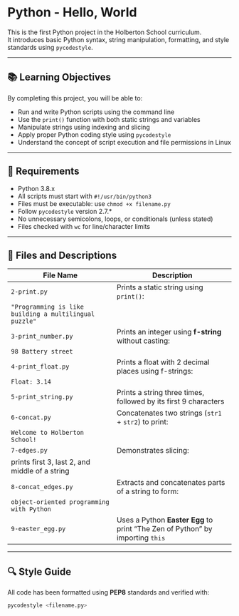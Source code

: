 # Python - Hello, World

This is the first Python project in the Holberton School curriculum.  
It introduces basic Python syntax, string manipulation, formatting, and style standards using `pycodestyle`.

---

## 📚 Learning Objectives

By completing this project, you will be able to:

- Run and write Python scripts using the command line
- Use the `print()` function with both static strings and variables
- Manipulate strings using indexing and slicing
- Apply proper Python coding style using `pycodestyle`
- Understand the concept of script execution and file permissions in Linux

---

## 🧰 Requirements

- Python 3.8.x
- All scripts must start with `#!/usr/bin/python3`
- Files must be executable: use `chmod +x filename.py`
- Follow `pycodestyle` version 2.7.*
- No unnecessary semicolons, loops, or conditionals (unless stated)
- Files checked with `wc` for line/character limits

---

## 📁 Files and Descriptions

| File Name           | Description                                                                 |
|---------------------|-----------------------------------------------------------------------------|
| `2-print.py`        | Prints a static string using `print()`:  
`"Programming is like building a multilingual puzzle"` |
| `3-print_number.py` | Prints an integer using **f-string** without casting:  
`98 Battery street` |
| `4-print_float.py`  | Prints a float with 2 decimal places using f-strings:  
`Float: 3.14` |
| `5-print_string.py` | Prints a string three times, followed by its first 9 characters |
| `6-concat.py`       | Concatenates two strings (`str1` + `str2`) to print:  
`Welcome to Holberton School!` |
| `7-edges.py`        | Demonstrates slicing:  
prints first 3, last 2, and middle of a string |
| `8-concat_edges.py` | Extracts and concatenates parts of a string to form:  
`object-oriented programming with Python` |
| `9-easter_egg.py`   | Uses a Python **Easter Egg** to print “The Zen of Python” by importing `this` |

---

## 🔍 Style Guide

All code has been formatted using **PEP8** standards and verified with:

```bash
pycodestyle <filename.py>

